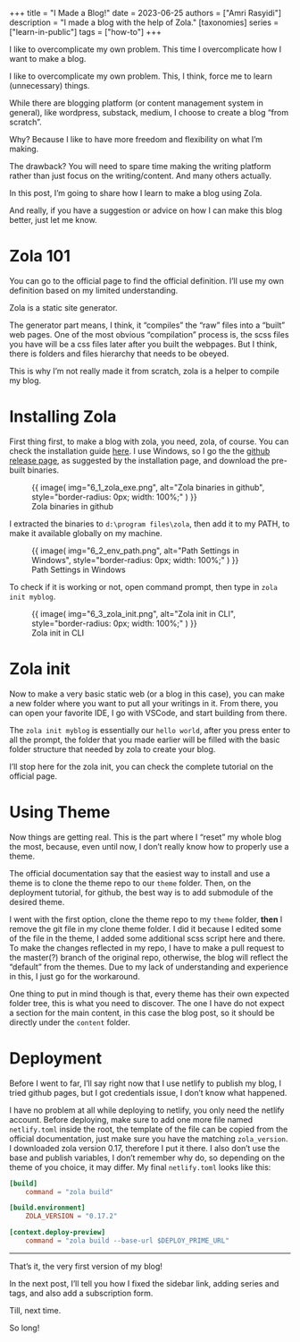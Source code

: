 +++
title = "I Made a Blog!"
date = 2023-06-25
authors = ["Amri Rasyidi"]
description = "I made a blog with the help of Zola."
[taxonomies]
series = ["learn-in-public"]
tags = ["how-to"]
+++

I like to overcomplicate my own problem. This time I overcomplicate how I want to make a blog.

I like to overcomplicate my own problem. This, I think, force me to learn (unnecessary) things.

While there are blogging platform (or content management system in general), like wordpress, substack, medium, I choose to create a blog “from scratch”.

Why? Because I like to have more freedom and flexibility on what I’m making.

The drawback? You will need to spare time making the writing platform rather than just focus on the writing/content. And many others actually.

In this post, I’m going to share how I learn to make a blog using Zola.

And really, if you have a suggestion or advice on how I can make this blog better, just let me know.

# Zola 101

You can go to the official page to find the official definition. I’ll use my own definition based on my limited understanding.

Zola is a static site generator.

The generator part means, I think, it “compiles” the “raw” files into a “built” web pages. One of the most obvious “compilation” process is, the scss files you have will be a css files later after you built the webpages. But I think, there is folders and files hierarchy that needs to be obeyed.

This is why I’m not really made it from scratch, zola is a helper to compile my blog.

# Installing Zola

First thing first, to make a blog with zola, you need, zola, of course. You can check the installation guide [here](https://www.getzola.org/documentation/getting-started/installation/). I use Windows, so I go the the [github release page](https://github.com/getzola/zola/releases), as suggested by the installation page, and download the pre-built binaries.

<figure>
    {{ image( img="6_1_zola_exe.png", alt="Zola binaries in github", style="border-radius: 0px; width: 100%;" ) }}
    <figcaption>Zola binaries in github</figcaption>
</figure>

I extracted the binaries to `d:\program files\zola`, then add it to my PATH, to make it available globally on my machine.

<figure>
    {{ image( img="6_2_env_path.png", alt="Path Settings in Windows", style="border-radius: 0px; width: 100%;" ) }}
    <figcaption>Path Settings in Windows</figcaption>
</figure>

To check if it is working or not, open command prompt, then type in `zola init myblog`.

<figure>
    {{ image( img="6_3_zola_init.png", alt="Zola init in CLI", style="border-radius: 0px; width: 100%;" ) }}
    <figcaption>Zola init in CLI</figcaption>
</figure>

# Zola init

Now to make a very basic static web (or a blog in this case), you can make a new folder where you want to put all your writings in it. From there, you can open your favorite IDE, I go with VSCode, and start building from there.

The `zola init myblog` is essentially our `hello world`, after you press enter to all the prompt, the folder that you made earlier will be filled with the basic folder structure that needed by zola to create your blog.

I’ll stop here for the zola init, you can check the complete tutorial on the official page.

# Using Theme

Now things are getting real. This is the part where I “reset” my whole blog the most, because, even until now, I don’t really know how to properly use a theme.

The official documentation say that the easiest way to install and use a theme is to clone the theme repo to our `theme` folder. Then, on the deployment tutorial, for github, the best way is to add submodule of the desired theme.

I went with the first option, clone the theme repo to my `theme` folder, **then** I remove the git file in my clone theme folder. I did it because I edited some of the file in the theme, I added some additional scss script here and there. To make the changes reflected in my repo, I have to make a pull request to the master(?) branch of the original repo, otherwise, the blog will reflect the “default” from the themes. Due to my lack of understanding and experience in this, I just go for the workaround.

One thing to put in mind though is that, every theme has their own expected folder tree, this is what you need to discover. The one I have do not expect a section for the main content, in this case the blog post, so it should be directly under the `content` folder.

# Deployment

Before I went to far, I’ll say right now that I use netlify to publish my blog, I tried github pages, but I got credentials issue, I don’t know what happened.

I have no problem at all while deploying to netlify, you only need the netlify account. Before deploying, make sure to add one more file named `netlify.toml` inside the root, the template of the file can be copied from the official documentation, just make sure you have the matching `zola_version`. I downloaded zola version 0.17, therefore I put it there. I also don’t use the base and publish variables, I don’t remember why do, so depending on the theme of you choice, it may differ. My final `netlify.toml` looks like this:

```toml
[build]
    command = "zola build"

[build.environment]
    ZOLA_VERSION = "0.17.2"

[context.deploy-preview]
    command = "zola build --base-url $DEPLOY_PRIME_URL"
```
---
That’s it, the very first version of my blog!

In the next post, I’ll tell you how I fixed the sidebar link, adding series and tags, and also add a subscription form.

Till, next time.

So long!
